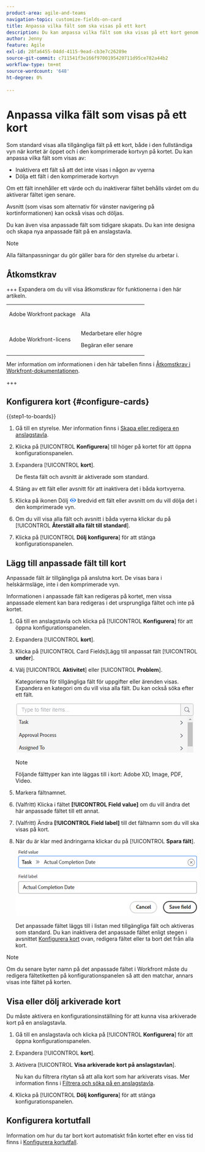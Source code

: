 ```yaml
---
product-area: agile-and-teams
navigation-topic: customize-fields-on-card
title: Anpassa vilka fält som ska visas på ett kort
description: Du kan anpassa vilka fält som ska visas på ett kort genom att inaktivera ett fält så att det inte visas i det fullständiga kortet eller den komprimerade vyn, eller genom att dölja ett fält i den komprimerade kortvyn.
author: Jenny
feature: Agile
exl-id: 28fa6455-04dd-4115-9ead-cb3e7c26289e
source-git-commit: c711541f3e166f9700195420711d95ce782a44b2
workflow-type: tm+mt
source-wordcount: '648'
ht-degree: 0%

---
```


# Anpassa vilka fält som visas på ett kort

Som standard visas alla tillgängliga fält på ett kort, både i den fullständiga vyn när kortet är öppet och i den komprimerade kortvyn på kortet. Du kan anpassa vilka fält som visas av:

* Inaktivera ett fält så att det inte visas i någon av vyerna
* Dölja ett fält i den komprimerade kortvyn

Om ett fält innehåller ett värde och du inaktiverar fältet behålls värdet om du aktiverar fältet igen senare.

Avsnitt (som visas som alternativ för vänster navigering på kortinformationen) kan också visas och döljas.

Du kan även visa anpassade fält som tidigare skapats. Du kan inte designa och skapa nya anpassade fält på en anslagstavla.

>[!NOTE]
>
>Alla fältanpassningar du gör gäller bara för den styrelse du arbetar i.

## Åtkomstkrav

+++ Expandera om du vill visa åtkomstkrav för funktionerna i den här artikeln.

<table style="table-layout:auto"> 
 <col> 
 <col> 
 <tbody> 
  <tr> 
   <td role="rowheader">Adobe Workfront package</td> 
   <td> <p>Alla</p> </td> 
  </tr> 
  <tr> 
   <td role="rowheader">Adobe Workfront-licens</td> 
   <td> 
   <p>Medarbetare eller högre</p> 
   <p>Begäran eller senare</p>
   </td> 
  </tr> 
 </tbody> 
</table>

Mer information om informationen i den här tabellen finns i [Åtkomstkrav i Workfront-dokumentationen](/help/quicksilver/administration-and-setup/add-users/access-levels-and-object-permissions/access-level-requirements-in-documentation.md).

+++

## Konfigurera kort {#configure-cards}

{{step1-to-boards}}

1. Gå till en styrelse. Mer information finns i [Skapa eller redigera en anslagstavla](../../agile/get-started-with-boards/create-edit-board.md).
1. Klicka på [!UICONTROL **Konfigurera**] till höger på kortet för att öppna konfigurationspanelen.
1. Expandera [!UICONTROL **kort**].

   De flesta fält och avsnitt är aktiverade som standard.

1. Stäng av ett fält eller avsnitt för att inaktivera det i båda kortvyerna.
1. Klicka på ikonen Dölj ![Dölj &#x200B;](assets/eye-hide-icon.png) bredvid ett fält eller avsnitt om du vill dölja det i den komprimerade vyn.
1. Om du vill visa alla fält och avsnitt i båda vyerna klickar du på [!UICONTROL **Återställ alla fält till standard**].
1. Klicka på [!UICONTROL **Dölj konfigurera**] för att stänga konfigurationspanelen.

## Lägg till anpassade fält till kort

Anpassade fält är tillgängliga på anslutna kort. De visas bara i helskärmsläge, inte i den komprimerade vyn.

Informationen i anpassade fält kan redigeras på kortet, men vissa anpassade element kan bara redigeras i det ursprungliga fältet och inte på kortet.

1. Gå till en anslagstavla och klicka på [!UICONTROL **Konfigurera**] för att öppna konfigurationspanelen.
1. Expandera [!UICONTROL **kort**].
1. Klicka på [!UICONTROL Card Fields]Lägg till anpassat fält [!UICONTROL **under**].
1. Välj [!UICONTROL **Aktivitet**] eller [!UICONTROL **Problem**].

   Kategorierna för tillgängliga fält för uppgifter eller ärenden visas. Expandera en kategori om du vill visa alla fält. Du kan också söka efter ett fält.

   ![Sök efter anpassat fält](assets/boards-search-for-custom-field.png)

   >[!NOTE]
   >
   >Följande fälttyper kan inte läggas till i kort: Adobe XD, Image, PDF, Video.

1. Markera fältnamnet.
1. (Valfritt) Klicka i fältet **[!UICONTROL Field value]** om du vill ändra det här anpassade fältet till ett annat.
1. (Valfritt) Ändra **[!UICONTROL Field label]** till det fältnamn som du vill ska visas på kort.
1. När du är klar med ändringarna klickar du på [!UICONTROL **Spara fält**].

   ![Anpassat fältvärde och etikett](assets/save-custom-field-value-label.png)

   Det anpassade fältet läggs till i listan med tillgängliga fält och aktiveras som standard. Du kan inaktivera det anpassade fältet enligt stegen i avsnittet [Konfigurera kort](customize-fields-on-card.md#configure-cards) ovan, redigera fältet eller ta bort det från alla kort.

>[!NOTE]
>
>Om du senare byter namn på det anpassade fältet i Workfront måste du redigera fältetiketten på konfigurationspanelen så att den matchar, annars visas inte fältet på korten.

## Visa eller dölj arkiverade kort

Du måste aktivera en konfigurationsinställning för att kunna visa arkiverade kort på en anslagstavla.

1. Gå till en anslagstavla och klicka på [!UICONTROL **Konfigurera**] för att öppna konfigurationspanelen.
1. Expandera [!UICONTROL **kort**].
1. Aktivera [!UICONTROL **Visa arkiverade kort på anslagstavlan**].

   Nu kan du filtrera ritytan så att alla kort som har arkiverats visas. Mer information finns i [Filtrera och söka på en anslagstavla](/help/quicksilver/agile/get-started-with-boards/filter-search-in-board.md).

1. Klicka på [!UICONTROL **Dölj konfigurera**] för att stänga konfigurationspanelen.

## Konfigurera kortutfall

Information om hur du tar bort kort automatiskt från kortet efter en viss tid finns i [Konfigurera kortutfall](/help/quicksilver/agile/use-boards-agile-planning-tools/configure-card-falloff.md).
